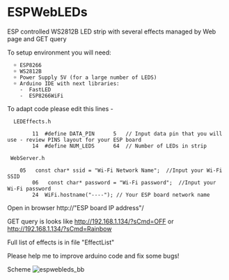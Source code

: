 # ESPWebLEDs

ESP controlled WS2812B LED strip with several effects managed by Web page and GET query

To setup environment you will need:

      ☼ ESP8266 
      ☼ WS2812B
      ☼ Power Supply 5V (for a large number of LEDS)
      ☼ Arduino IDE with next libraries:
        -  FastLED
        -  ESP8266WiFi
	  
To adapt code please edit this lines -

      LEDEffects.h
	
            11  #define DATA_PIN      5   // Input data pin that you will use - review PINS layout for your ESP board
            14  #define NUM_LEDS      64  // Number of LEDs in strip
     
     WebServer.h
     
     	05   const char* ssid = "Wi-Fi Network Name";  //Input your Wi-Fi SSID 
          	06   const char* password = "Wi-Fi password";  //Input your Wi-Fi password
            24  WiFi.hostname("----"); // Your ESP board network name
		  
 Open in browser http://"ESP board IP address"/
 
 GET query is looks like http://192.168.1.134/?sCmd=OFF or http://192.168.1.134/?sCmd=Rainbow
 
 Full list of effects is in file "EffectList"
 
 Please help me to improve arduino code and fix some bugs!
 
 Scheme
![espwebleds_bb](https://user-images.githubusercontent.com/26871772/32985582-a31b1060-cccf-11e7-9ef3-79955ffe4da7.jpg)
